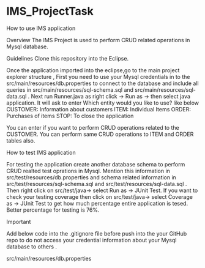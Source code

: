 # IMS_ProjectTask

How to use IMS application

Overview
The IMS Project is used to perform CRUD related operations in Mysql database.

Guidelines
Clone this repository into the Eclipse.

Once the application imported into the eclipse,go to the main project explorer structure ,
First you need to use your Mysql credentials  in to the src/main/resources/db.properties to connect to the 
database and include all queries in src/main/resources/sql-schema.sql and src/main/resources/sql-data.sql .
Next run Runner.java as right click -> Run as ->  then select java application.
It will ask to enter Which entity would you like to use? like below
CUSTOMER: Information about customers
ITEM: Individual Items
ORDER: Purchases of items
STOP: To close the application

You can enter if you want to perform CRUD operations related to the CUSTOMER.
You can perform same CRUD operations to ITEM and ORDER tables also.


How to test IMS application

For testing the application create another database schema to perform CRUD realted test oprations in Mysql.
Mention this information in   src/test/resources/db.properties and schema related information in src/test/resources/sql-schema.sql and src/test/resources/sql-data.sql .
Then right click on src/test/java->  select  Run as -> JUnit Test.
If you want to check your testing coverage then click on src/test/java->  select  Coverage as -> JUnit Test to get how much percentage entire application is tesed.
Better percentage for testing is 76%.

Important

Add below code  into the .gitignore file before push into the your GitHub repo to do not  access your credential information about your Mysql database to others .

src/main/resources/db.properties



